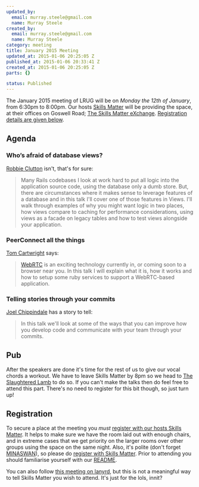 ```yaml
--- 
updated_by: 
  email: murray.steele@gmail.com
  name: Murray Steele
created_by: 
  email: murray.steele@gmail.com
  name: Murray Steele
category: meeting
title: January 2015 Meeting
updated_at: 2015-01-06 20:25:05 Z
published_at: 2015-01-06 20:33:41 Z
created_at: 2015-01-06 20:25:05 Z
parts: {}

status: Published
---
```


The January 2015 meeting of LRUG will be on *Monday the 12th of January*, from 6:30pm to 8:00pm.  Our hosts [Skills Matter](http://skillsmatter.com/) will be providing the space, at their offices on Goswell Road; [The Skills Matter eXchange](https://skillsmatter.com/locations/96-skills-matter-exchange).  <a href="#jan15registration">Registration details are given below</a>.

Agenda
------

### Who’s afraid of database views?

[Robbie Clutton](https://twitter.com/robb1e) isn't, that's for sure:

> Many Rails codebases I look at work hard to put all logic into
> the application source code, using the database only a dumb
> store. But, there are circumstances where it makes sense to 
> leverage features of a database and in this talk I'll cover one 
> of those features in Views. I'll walk through examples of why you
> might want logic in two places, how views compare to caching 
> for performance considerations, using views as a facade on 
> legacy tables and how to test views alongside your application.

### PeerConnect all the things

[Tom Cartwright](http://www.tomcartwright.net/) says:

> [WebRTC](http://www.webrtc.org/) is an exciting technology currently in, or coming 
> soon to a browser near you. In this talk I will explain what
> it is, how it works and how to setup some ruby services to 
> support a WebRTC-based application.

### Telling stories through your commits

[Joel Chippindale](https://twitter.com/joelchippindale) has a story to tell:

> In this talk we'll look at some of the ways that you can
> improve how you develop code and communicate with your team
> through your commits.

Pub
---

After the speakers are done it's time for the rest of us to give our vocal chords a workout.  We have to leave Skills Matter by 8pm so we head to [The Slaughtered Lamb](http://www.theslaughteredlambpub.com/) to do so.  If you can't make the talks then do feel free to attend this part.  There's no need to register for this bit though, so just turn up!

Registration <a name="jan15registration">&nbsp;</a>
---------------------------------------------------

To secure a place at the meeting you *must* [register with our hosts Skills Matter](https://www.skillsmatter.com/meetups/6937-lrug-january-2015-meetup).  It helps to make sure we have the room laid out with enough chairs, and in extreme cases that we get priority on the larger rooms over other groups using the space on the same night.  Also, it's polite (don't forget [MINASWAN](http://oreilly.com/ruby/excerpts/ruby-learning-rails/ruby-glossary.html#I_indexterm_d1e32036)), so please do [register with Skills Matter](https://www.skillsmatter.com/meetups/6937-lrug-january-2015-meetup).  Prior to attending you should familiarise yourself with our [README](http://readme.lrug.org/).

You can also follow [this meeting on lanyrd](http://lanyrd.com/2015/lrug/), but this is not a meaningful way to tell Skills Matter you wish to attend.  It's just for the lols, innit?
